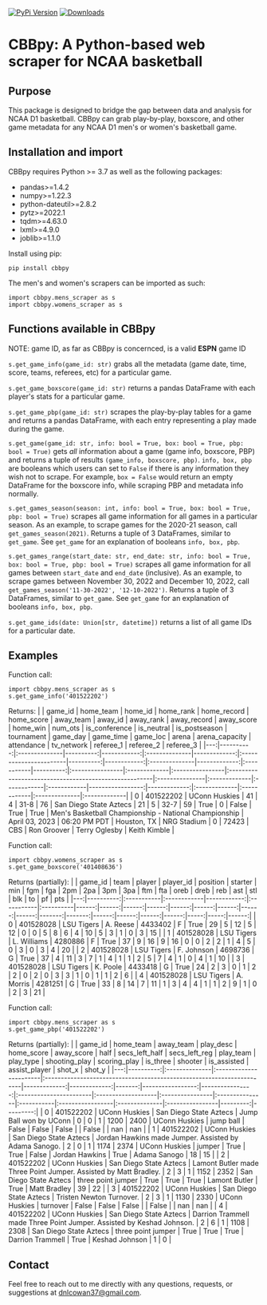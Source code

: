[![PyPi Version](https://img.shields.io/pypi/v/cbbpy.svg)](https://pypi.org/project/cbbpy/) [![Downloads](https://pepy.tech/badge/cbbpy)](https://pepy.tech/project/cbbpy)

# CBBpy: A Python-based web scraper for NCAA basketball

## Purpose
This package is designed to bridge the gap between data and analysis for NCAA D1 basketball. CBBpy can grab play-by-play, boxscore, and other game metadata for any NCAA D1 men's or women's basketball game.

## Installation and import
CBBpy requires Python >= 3.7 as well as the following packages:
* pandas>=1.4.2
* numpy>=1.22.3
* python-dateutil>=2.8.2
* pytz>=2022.1
* tqdm>=4.63.0
* lxml>=4.9.0
* joblib>=1.1.0


Install using pip:
```
pip install cbbpy
```

The men's and women's scrapers can be imported as such:
```
import cbbpy.mens_scraper as s
import cbbpy.womens_scraper as s
```

## Functions available in CBBpy
NOTE: game ID, as far as CBBpy is concernced, is a valid **ESPN** game ID

`s.get_game_info(game_id: str)` grabs all the metadata (game date, time, score, teams, referees, etc) for a particular game.

`s.get_game_boxscore(game_id: str)` returns a pandas DataFrame with each player's stats for a particular game.

`s.get_game_pbp(game_id: str)` scrapes the play-by-play tables for a game and returns a pandas DataFrame, with each entry representing a play made during the game.

`s.get_game(game_id: str, info: bool = True, box: bool = True, pbp: bool = True)` gets *all* information about a game (game info, boxscore, PBP) and returns a tuple of results `(game_info, boxscore, pbp)`. `info, box, pbp` are booleans which users can set to `False` if there is any information they wish not to scrape. For example, `box = False` would return an empty DataFrame for the boxscore info, while scraping PBP and metadata info normally.

`s.get_games_season(season: int, info: bool = True, box: bool = True, pbp: bool = True)` scrapes all game information for all games in a particular season. As an example, to scrape games for the 2020-21 season, call `get_games_season(2021)`. Returns a tuple of 3 DataFrames, similar to `get_game`. See `get_game` for an explanation of booleans `info, box, pbp`.

`s.get_games_range(start_date: str, end_date: str, info: bool = True, box: bool = True, pbp: bool = True)` scrapes all game information for all games between `start_date` and `end_date` (inclusive). As an example, to scrape games between November 30, 2022 and December 10, 2022, call `get_games_season('11-30-2022', '12-10-2022')`. Returns a tuple of 3 DataFrames, similar to `get_game`. See `get_game` for an explanation of booleans `info, box, pbp`.

`s.get_game_ids(date: Union[str, datetime])` returns a list of all game IDs for a particular date.

## Examples

Function call: 

```
import cbbpy.mens_scraper as s
s.get_game_info('401522202')
```

Returns: 
|    |   game_id | home_team     |   home_id |   home_rank | home_record   |   home_score | away_team              |   away_id |   away_rank | away_record   |   away_score | home_win   |   num_ots | is_conference   | is_neutral   | is_postseason   | tournament                                            | game_day       | game_time    | game_loc    | arena       |   arena_capacity |   attendance | tv_network   | referee_1   | referee_2     | referee_3    |
|---:|----------:|:--------------|----------:|------------:|:--------------|-------------:|:-----------------------|----------:|------------:|:--------------|-------------:|:-----------|----------:|:----------------|:-------------|:----------------|:------------------------------------------------------|:---------------|:-------------|:------------|:------------|-----------------:|-------------:|:-------------|:------------|:--------------|:-------------|
|  0 | 401522202 | UConn Huskies |        41 |           4 | 31-8          |           76 | San Diego State Aztecs |        21 |           5 | 32-7          |           59 | True       |         0 | False           | True         | True            | Men's Basketball Championship - National Championship | April 03, 2023 | 06:20 PM PDT | Houston, TX | NRG Stadium |                0 |        72423 | CBS          | Ron Groover | Terry Oglesby | Keith Kimble |

Function call: 

```
import cbbpy.womens_scraper as s 
s.get_game_boxscore('401408636')
```

Returns (partially): 
|    |   game_id | team       | player      |   player_id | position   | starter   |   min |   fgm |   fga |   2pm |   2pa |   3pm |   3pa |   ftm |   fta |   oreb |   dreb |   reb |   ast |   stl |   blk |   to |   pf |   pts |
|---:|----------:|:-----------|:------------|------------:|:-----------|:----------|------:|------:|------:|------:|------:|------:|------:|------:|------:|-------:|-------:|------:|------:|------:|------:|-----:|-----:|------:|
|  0 | 401528028 | LSU Tigers | A. Reese    |     4433402 | F          | True      |    29 |     5 |    12 |     5 |    12 |     0 |     0 |     5 |     8 |      6 |      4 |    10 |     5 |     3 |     1 |    0 |    3 |    15 |
|  1 | 401528028 | LSU Tigers | L. Williams |     4280886 | F          | True      |    37 |     9 |    16 |     9 |    16 |     0 |     0 |     2 |     2 |      1 |      4 |     5 |     0 |     3 |     0 |    3 |    4 |    20 |
|  2 | 401528028 | LSU Tigers | F. Johnson  |     4698736 | G          | True      |    37 |     4 |    11 |     3 |     7 |     1 |     4 |     1 |     1 |      2 |      5 |     7 |     4 |     1 |     0 |    4 |    1 |    10 |
|  3 | 401528028 | LSU Tigers | K. Poole    |     4433418 | G          | True      |    24 |     2 |     3 |     0 |     1 |     2 |     2 |     0 |     2 |      0 |      3 |     3 |     1 |     0 |     1 |    1 |    2 |     6 |
|  4 | 401528028 | LSU Tigers | A. Morris   |     4281251 | G          | True      |    33 |     8 |    14 |     7 |    11 |     1 |     3 |     4 |     4 |      1 |      1 |     2 |     9 |     1 |     0 |    2 |    3 |    21 |

Function call: 

```
import cbbpy.mens_scraper as s
s.get_game_pbp('401522202')
```

Returns (partially): 
|    |   game_id | home_team     | away_team              | play_desc                                                             |   home_score |   away_score |   half |   secs_left_half |   secs_left_reg | play_team              | play_type          | shooting_play   | scoring_play   | is_three   | shooter          | is_assisted   | assist_player   |   shot_x |   shot_y |
|---:|----------:|:--------------|:-----------------------|:----------------------------------------------------------------------|-------------:|-------------:|-------:|-----------------:|----------------:|:-----------------------|:-------------------|:----------------|:---------------|:-----------|:-----------------|:--------------|:----------------|---------:|---------:|
|  0 | 401522202 | UConn Huskies | San Diego State Aztecs | Jump Ball won by UConn                                                |            0 |            0 |      1 |             1200 |            2400 | UConn Huskies          | jump ball          | False           | False          | False      |                  | False         |                 |      nan |      nan |
|  1 | 401522202 | UConn Huskies | San Diego State Aztecs | Jordan Hawkins made Jumper. Assisted by Adama Sanogo.                 |            2 |            0 |      1 |             1174 |            2374 | UConn Huskies          | jumper             | True            | True           | False      | Jordan Hawkins   | True          | Adama Sanogo    |       18 |       15 |
|  2 | 401522202 | UConn Huskies | San Diego State Aztecs | Lamont Butler made Three Point Jumper. Assisted by Matt Bradley.      |            2 |            3 |      1 |             1152 |            2352 | San Diego State Aztecs | three point jumper | True            | True           | True       | Lamont Butler    | True          | Matt Bradley    |       39 |       22 |
|  3 | 401522202 | UConn Huskies | San Diego State Aztecs | Tristen Newton Turnover.                                              |            2 |            3 |      1 |             1130 |            2330 | UConn Huskies          | turnover           | False           | False          | False      |                  | False         |                 |      nan |      nan |
|  4 | 401522202 | UConn Huskies | San Diego State Aztecs | Darrion Trammell made Three Point Jumper. Assisted by Keshad Johnson. |            2 |            6 |      1 |             1108 |            2308 | San Diego State Aztecs | three point jumper | True            | True           | True       | Darrion Trammell | True          | Keshad Johnson  |        1 |        0 |

## Contact
Feel free to reach out to me directly with any questions, requests, or suggestions at <dnlcowan37@gmail.com>.
